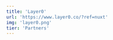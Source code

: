 ```yaml
---
title: 'Layer0'
url: 'https://www.layer0.co/?ref=nuxt'
img: 'layer0.png'
tier: 'Partners'
---
```

